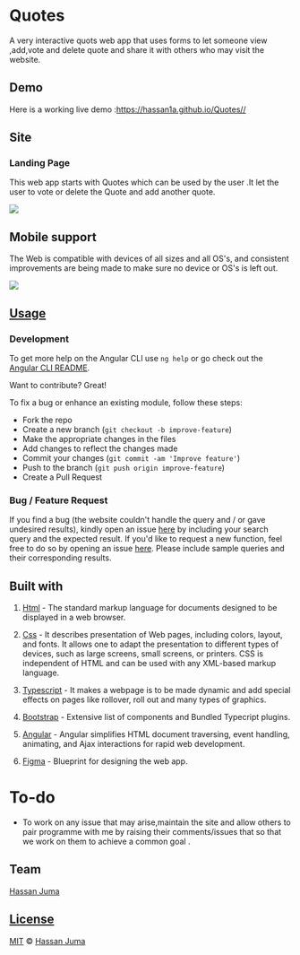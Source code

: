 # Quotes

A very interactive quots web app that uses forms to let someone view ,add,vote and delete quote and share it with others who may visit the website.

## Demo

Here is a working live demo :https://hassan1a.github.io/Quotes//

## Site

### Landing Page

This web app starts with Quotes which can be used by the user .It let the user to vote or delete the Quote and add another quote.

![](https://github.com/HASSAN1A/Quotes)

## Mobile support

The Web is compatible with devices of all sizes and all OS's, and consistent improvements are being made to make sure no device or OS's is left out.

![](https://github.com/HASSAN1A/Quotes)

## [Usage](https://hassan1a.github.io/Quotes/)

### Development

To get more help on the Angular CLI use `ng help` or go check out the [Angular CLI README](https://github.com/angular/angular-cli/blob/master/README.md).

Want to contribute? Great!

To fix a bug or enhance an existing module, follow these steps:

- Fork the repo
- Create a new branch (`git checkout -b improve-feature`)
- Make the appropriate changes in the files
- Add changes to reflect the changes made
- Commit your changes (`git commit -am 'Improve feature'`)
- Push to the branch (`git push origin improve-feature`)
- Create a Pull Request

### Bug / Feature Request

If you find a bug (the website couldn't handle the query and / or gave undesired results), kindly open an issue [here](https://github.com/HASSAN1A/Quotes/issues/new) by including your search query and the expected result.
If you'd like to request a new function, feel free to do so by opening an issue [here](https://github.com/HASSAN1A/Quotes). Please include sample queries and their corresponding results.

## Built with

1. [Html](https://www.w3schools.com/html/default.asp) - The standard markup language for documents designed to be displayed in a web browser.

2. [Css](https://www.w3schools.com/css/css_colors.asp) - It describes presentation of Web pages, including colors, layout, and fonts. It allows one to adapt the presentation to different types of devices, such as large screens, small screens, or printers. CSS is independent of HTML and can be used with any XML-based markup language.

3. [Typescript](https://www.typescriptlang.org/) - It makes a webpage is to be made dynamic and add special effects on pages like rollover, roll out and many types of graphics.

4. [Bootstrap](https://getbootstrap.com/docs/4.5/components/jumbotron/) - Extensive list of components and Bundled Typecript plugins.

5. [Angular](https://angular.io/) - Angular simplifies HTML document traversing, event handling, animating, and Ajax interactions for rapid web development.
6. [Figma](https://www.figma.com/file/Z9e20gLR7K6R8w7zPhM9Wc/Quotes?node-id=0%3A1) - Blueprint for designing the web app.

# To-do

- To work on any issue that may arise,maintain the site and allow others to pair programme with me by raising their comments/issues that so that we work on them to achieve a common goal .

## Team

[Hassan Juma ](https://github.com/HASSAN1A)

## [License](https://github.com/HASSAN1A/Quotes/blob/master/LICENSE.md)

[MIT](https://github.com/HASSAN1A/Quotes/blob/master/LICENSE.md) © [Hassan Juma](https://github.com/HASSAN1A)
